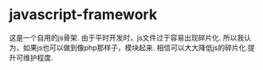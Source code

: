 javascript-framework
====================
这是一个自用的js骨架.
由于平时开发时，js文件过于容易出现碎片化.
所以我认为，如果js也可以做到像php那样子，模块起来.
相信可以大大降低js的碎片化.提升可维护程度.
